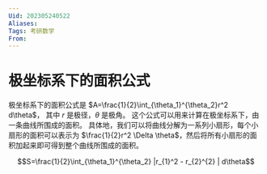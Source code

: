 ```yaml
---
Uid: 202305240522
Aliases: 
Tags: 考研数学 
From: 
---
```

# 极坐标系下的面积公式

极坐标系下的面积公式是 $A=\frac{1}{2}\int_{\theta_1}^{\theta_2}r^2 d\theta$，
其中 $r$ 是极径，$\theta$ 是极角。
这个公式可以用来计算在极坐标系下，由一条曲线所围成的面积。
具体地，我们可以将曲线分解为一系列小扇形，每个小扇形的面积可以表示为 $\frac{1}{2}r^2 \Delta \theta$，然后将所有小扇形的面积加起来即可得到整个曲线所围成的面积。

$$S=\frac{1}{2}\int_{\theta_1}^{\theta_2} |r_{1}^2 - r_{2}^{2} | d\theta$$